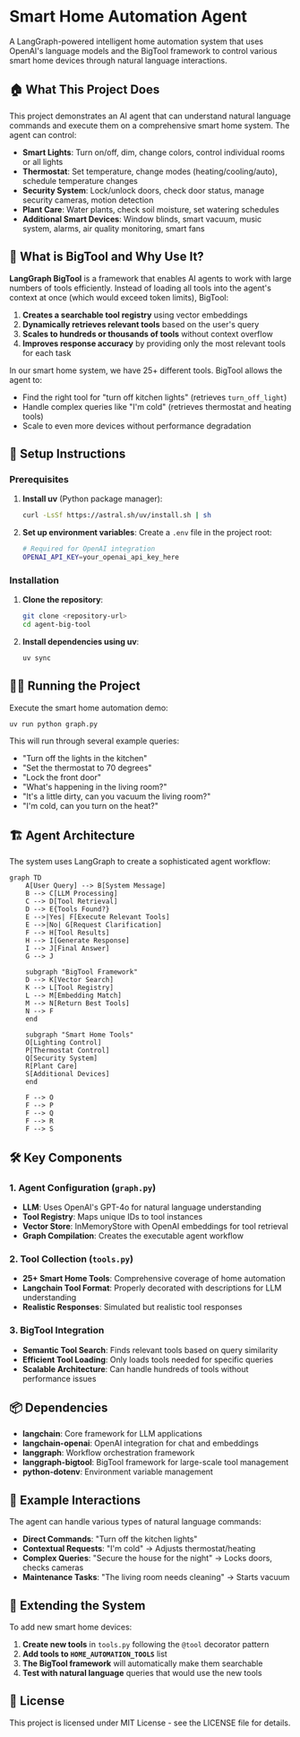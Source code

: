 # Smart Home Automation Agent

A LangGraph-powered intelligent home automation system that uses OpenAI's language models and the BigTool framework to control various smart home devices through natural language interactions.

## 🏠 What This Project Does

This project demonstrates an AI agent that can understand natural language commands and execute them on a comprehensive smart home system. The agent can control:

- **Smart Lights**: Turn on/off, dim, change colors, control individual rooms or all lights
- **Thermostat**: Set temperature, change modes (heating/cooling/auto), schedule temperature changes
- **Security System**: Lock/unlock doors, check door status, manage security cameras, motion detection
- **Plant Care**: Water plants, check soil moisture, set watering schedules
- **Additional Smart Devices**: Window blinds, smart vacuum, music system, alarms, air quality monitoring, smart fans

## 🔧 What is BigTool and Why Use It?

**LangGraph BigTool** is a framework that enables AI agents to work with large numbers of tools efficiently. Instead of loading all tools into the agent's context at once (which would exceed token limits), BigTool:

1. **Creates a searchable tool registry** using vector embeddings
2. **Dynamically retrieves relevant tools** based on the user's query
3. **Scales to hundreds or thousands of tools** without context overflow
4. **Improves response accuracy** by providing only the most relevant tools for each task

In our smart home system, we have 25+ different tools. BigTool allows the agent to:

- Find the right tool for "turn off kitchen lights" (retrieves `turn_off_light`)
- Handle complex queries like "I'm cold" (retrieves thermostat and heating tools)
- Scale to even more devices without performance degradation

## 🚀 Setup Instructions

### Prerequisites

1. **Install uv** (Python package manager):

   ```bash
   curl -LsSf https://astral.sh/uv/install.sh | sh
   ```

2. **Set up environment variables**:
   Create a `.env` file in the project root:

   ```bash
   # Required for OpenAI integration
   OPENAI_API_KEY=your_openai_api_key_here
   ```

### Installation

1. **Clone the repository**:

   ```bash
   git clone <repository-url>
   cd agent-big-tool
   ```

2. **Install dependencies using uv**:
   ```bash
   uv sync
   ```

## 🏃‍♂️ Running the Project

Execute the smart home automation demo:

```bash
uv run python graph.py
```

This will run through several example queries:

- "Turn off the lights in the kitchen"
- "Set the thermostat to 70 degrees"
- "Lock the front door"
- "What's happening in the living room?"
- "It's a little dirty, can you vacuum the living room?"
- "I'm cold, can you turn on the heat?"

## 🏗️ Agent Architecture

The system uses LangGraph to create a sophisticated agent workflow:

```mermaid
graph TD
    A[User Query] --> B[System Message]
    B --> C[LLM Processing]
    C --> D[Tool Retrieval]
    D --> E{Tools Found?}
    E -->|Yes| F[Execute Relevant Tools]
    E -->|No| G[Request Clarification]
    F --> H[Tool Results]
    H --> I[Generate Response]
    I --> J[Final Answer]
    G --> J

    subgraph "BigTool Framework"
    D --> K[Vector Search]
    K --> L[Tool Registry]
    L --> M[Embedding Match]
    M --> N[Return Best Tools]
    N --> F
    end

    subgraph "Smart Home Tools"
    O[Lighting Control]
    P[Thermostat Control]
    Q[Security System]
    R[Plant Care]
    S[Additional Devices]
    end

    F --> O
    F --> P
    F --> Q
    F --> R
    F --> S
```

## 🛠️ Key Components

### 1. Agent Configuration (`graph.py`)

- **LLM**: Uses OpenAI's GPT-4o for natural language understanding
- **Tool Registry**: Maps unique IDs to tool instances
- **Vector Store**: InMemoryStore with OpenAI embeddings for tool retrieval
- **Graph Compilation**: Creates the executable agent workflow

### 2. Tool Collection (`tools.py`)

- **25+ Smart Home Tools**: Comprehensive coverage of home automation
- **Langchain Tool Format**: Properly decorated with descriptions for LLM understanding
- **Realistic Responses**: Simulated but realistic tool responses

### 3. BigTool Integration

- **Semantic Tool Search**: Finds relevant tools based on query similarity
- **Efficient Tool Loading**: Only loads tools needed for specific queries
- **Scalable Architecture**: Can handle hundreds of tools without performance issues

## 📦 Dependencies

- **langchain**: Core framework for LLM applications
- **langchain-openai**: OpenAI integration for chat and embeddings
- **langgraph**: Workflow orchestration framework
- **langgraph-bigtool**: BigTool framework for large-scale tool management
- **python-dotenv**: Environment variable management

## 🎯 Example Interactions

The agent can handle various types of natural language commands:

- **Direct Commands**: "Turn off the kitchen lights"
- **Contextual Requests**: "I'm cold" → Adjusts thermostat/heating
- **Complex Queries**: "Secure the house for the night" → Locks doors, checks cameras
- **Maintenance Tasks**: "The living room needs cleaning" → Starts vacuum

## 🔮 Extending the System

To add new smart home devices:

1. **Create new tools** in `tools.py` following the `@tool` decorator pattern
2. **Add tools to `HOME_AUTOMATION_TOOLS`** list
3. **The BigTool framework** will automatically make them searchable
4. **Test with natural language** queries that would use the new tools

## 📄 License

This project is licensed under MIT License - see the LICENSE file for details.
